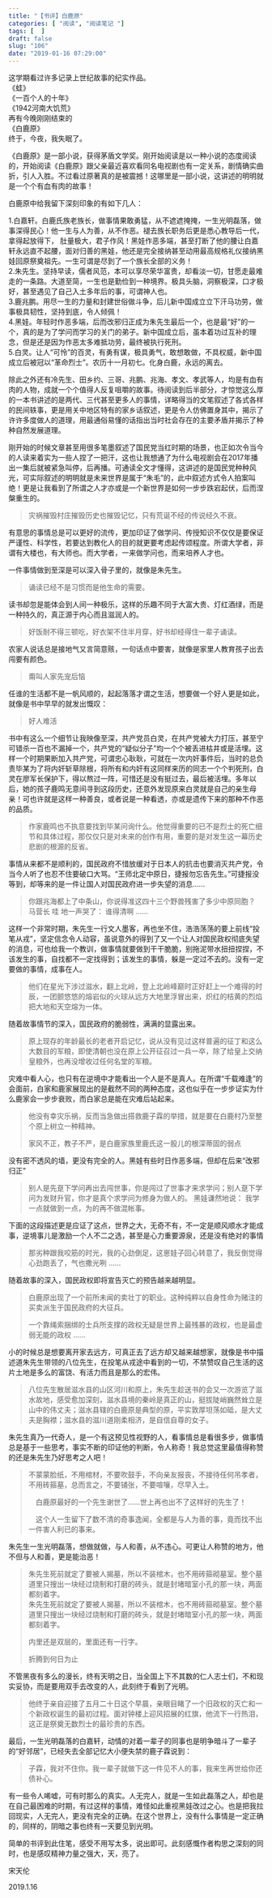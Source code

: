 ```yaml
---
title: "【书评】白鹿原"
categories: [ "阅读", "阅读笔记 "]
tags: [  ]
draft: false
slug: "106"
date: "2019-01-16 07:29:00"
---
```





这学期看过许多记录上世纪故事的纪实作品。  
《蛙》  
《一百个人的十年》  
《1942河南大饥荒》  
再有今晚刚刚结束的  
《白鹿原》  
终于，今夜，我失眠了。

《白鹿原》是一部小说，获得茅盾文学奖。刚开始阅读是以一种小说的态度阅读的，开始阅读《白鹿原》跟父亲最近喜欢看同名电视剧也有一定关系，剧情确实曲折，引人入胜。不过看过原著真的是被震撼！这哪里是一部小说，这讲述的明明就是一个个有血有肉的故事！

白鹿原中给我留下深刻印象的有如下几人：

1.白嘉轩。白鹿氏族老族长，做事情果敢勇猛，从不遮遮掩掩，一生光明磊落，做事深得民心！他一生与人为善，从不作恶。褪去族长职务后更是悉心教导后一代，拿得起放得下， 肚量极大，君子作风！黑娃作恶多端，甚至打断了他的腰让白嘉轩永远直不起腰，面对归善的黑娃，他还是完全接纳甚至动用最高规格礼仪接纳黑娃回原祭奠祖先。一生可谓是尽到了一个族长全部的义务！  
2.朱先生。坚持早读，儒者风范，本可以享尽荣华富贵，却看淡一切，甘愿走最难走的一条路。大道至简，一生也是勤俭到一种境界。极具头脑，洞察极深，口才极好，甚至遇见了自己入土多年后的事，可谓神人也。  
3.鹿兆鹏。用尽一生的力量和封建世俗做斗争，后儿新中国成立立下汗马功劳，做事极具韧性，坚持到底，令人倾佩！  
4.黑娃。年轻时作恶多端，后而改邪归正成为朱先生最后一个，也是最“好”的一个，真的是为了学问而学习的关门的弟子。新中国成立后，虽本着功过互补的理念，但是还是因为作恶太多难抵功劳，最终被执行死刑。  
5.白灵。让人“可怜”的百灵，有勇有谋，极具勇气，敢想敢做，不具权威，新中国成立后被冠以“革命烈士”。农历十一月初七。化身白鹿，永远的离去。  

除此之外还有冷先生、田乡约、三哥、兆鹏、兆海、孝文、孝武等人，均是有血有肉的人物，成就一个个值得人反复咀嚼的故事。待阅读到后半部分，才惊觉这么厚的一本书讲述的是两代、三代甚至更多人的事情，详略得当的文笔叙述了各式各样的民间轶事，更是用关中地区特有的家乡话叙述，更是令人仿佛置身其中，揭示了许许多度做人的道理，用最通俗易懂的话指出当时社会存在的主要矛盾并揭示了种种自然发展道理。

刚开始的时候文章甚至用很多笔墨叙述了国民党当红时期的场景，也正如次令当今的人读来着实为一些人捏了一把汗，这也让我想通了为什么电视剧会在2017年播出一集后就被紧急叫停，后再播。可通读全文才懂得，这讲述的是国民党种种风光，可实际叙述的明明就是未来世界是属于“朱毛”的，此中叙述方式令人拍案叫绝！更是让我看到了所谓之人才亦或是一个新世界是如何一步步跌宕起伏，后而涅槃重生的。

> 灾祸摧毁村庄摧毁历史也摧毁记忆，只有荒诞不经的传说经久不衰。

有意思的事情总是可以更好的流传，更加印证了做学问、传授知识不仅仅是要保证严谨性、科学性，若要达到教化人的目的就更要考虑起传颂程度。所谓大学者，非谓有大楼也，有大师也。而大学者，一来做学问也，而来培养人才也。

一件事情做到至深是可以深入骨子里的，就像是朱先生。

> 诵读已经不是习惯而是他生命的需要。

读书却忽是能体会到人间一种极乐，这样的乐趣不同于大富大贵、灯红酒绿，而是一种持久的，真正源于内心而且滋润人的。

> 好饭耐不得三顿吃，好衣架不住半月穿，好书却经得住一辈子诵读。

农家人说话总是接地气又言简意赅，一句话点中要害，就像是家里人教育孩子出去闯要有颜色。

> 甭叫人家先宠后恼

任谁的生活都不是一帆风顺的，起起落落才谓之生活，想要做一个好人更是如此，就像是书中早早的就发出慨叹：

> 好人难活

书中有这么一个细节让我映像至深，共产党员白灵，在共产党被大力打压，甚至宁可错杀一百也不漏掉一个，共产党的“疑似分子”均一个个被丢进枯井或是活埋。这样一个时期果断加入共产党，可谓忠心耿耿，可就在一次内奸事件后，当时的总负责毕某为了将内奸斩草除根，将所有和内奸有这同样来历的同志一个个判死刑，白灵在廖军长保护下，得以熬过一阵，可惜还是没有挺过去，最后被活埋。多年以后，她的孩子鹿鸣无意间寻到这段历史，还意外发现原来白灵就是自己的亲生母亲！可也许就是这样一种善良，或者说是一种看透，亦或是遗传下来的那种不作恶的品质。

> 作家鹿鸣也不执意要找到毕某问询什么。他觉得重要的已不是烈士的死亡细节和具体过程，那仅仅只是对未来的创作有用，重要的是对发生这一幕历史悲剧的根源的反省。

事情从来都不是顺利的，国民政府不惜放缓对于日本人的抗击也要消灭共产党，令当今人听了也忍不住要破口大骂。“王师北定中原日，捷报勿忘告先生。”可捷报没等到，却等来的是一件让国人对国民政府进一步失望的消息......

>  你跟兆海都上了中条山，你说得准这四十三个野兽残害了多少中原同胞？  马营长  哇  地一声哭了：  谁得清啊 ……

这样一个非常时期，朱先生一行文人墨客，再也坐不住，浩浩荡荡的要上前线“投笔从戎”，坚定信念令人动容，虽说意外的得到了又一个让人对国民政权彻底失望的消息，可也给我一个教训，做事情就要做到干干脆脆，别拖泥带水扭扭捏捏，不该发生的事，自找都不一定找得到；该发生的事情，躲是一定过不去的。没有一定要做的事情，成事在人。

> 他们在星光下涉过滋水，翻上北岭，登上北岭峰巅时正好赶上一个难得的时辰，一团颤悠悠的熔岩似的火球从远方大地里浮冒出来，炽红的桔黄的烈焰把大地和天空熔为一体。

随着故事情节的深入，国民政府的脆弱性，满满的显露出来。

> 原上现存的年龄最长的老者开启记忆，说从没有见过这样普遍的征丁和这么大数目的军粮，即使清朝也没在原上公开征召过一兵一卒，除了给皇上交纳皇粮外，也再没增收过任何名堂的军粮。

灾难中看人心，也只有在逆境中才能看出一个人是不是真人。在所谓“千载难逢”的会面前，白家和鹿家展现出的是截然不同的两种态度，这也似乎在一步步证实为什么鹿家会一步步衰败，而白家总是能在灾难后站起来。

> 他没有幸灾乐祸，反而当急做出搭救鹿子霖的举措，就是要在白鹿村乃至整个原上树立一种精神。
> 
> 家风不正，教子不严，是白鹿家族里鹿氏这一股儿的根深蒂固的弱点

没有密不透风的墙，更没有完全的人。黑娃有些时日作恶多端，但却在后来“改邪归正”

> 别人是先趸下学问再出去闯世事，你是闯过了世事才来求学问；别人趸下学问为发财升官，你才是真个求学问为修身为做人的。  黑娃谦然地说：  我学一点就做到一点，为的再不做混帐事。 

下面的这段描述更是应证了这点，世界之大，无奇不有，不一定是顺风顺水才能成事，逆境事儿是激励一个人不二之选，甚至是心力重要源泉，还是没有绝对的事情

> 那劣种跟我咬筋的时光，我的心劲倒足，这崽娃子回心转意了，我反倒觉得心劲跑丢了，气也撒光咧 ……

随着故事的深入，国民政权即将宣告灭亡的预告越来越明显。

> 白鹿原出现了一个前所未闻的卖壮丁的职业。这种纯粹以自身性命为赌注的买卖派生于国民政府的大征兵。
> 
> 一个靠绳索捆绑的士兵所支撑的政权无疑是世界上最残暴的政权，也是最虚弱无能的政权 ……

小的时候总是想要离开家去远方，可真正去了远方却又越来越想家，就像是书中描述道朱先生带领的八位先生，在投笔从戎途中看到的一切，不禁赞叹自己生活的这片土地是多么的富饶、有活力而且是那么的宏伟。

> 八位先生散居滋水县的山区河川和原上，朱先生趁送书的会又一次游览了滋水故地，感受愈加深刻，滋水县境的秦岭是真正的山，挺拔陡峭巍然耸立是山中的伟丈夫；滋水县辖的白鹿原是典型的原，平实敦厚坦荡如砥，是大丈夫是胸襟；滋水县的滋川道刚柔相济，是自信自尊的女子。

朱先生真乃一代奇人，是一个有这预见性视野的人，看事情总是看很多步，做事情总是基于一些思考，事实不断的印证他的判断，令人称奇！我总觉这里最值得称赞的还是朱先生乃好思考之人吧！

> 不蒙蒙脸纸，不用棺材，不要吹鼓手，不向亲友报丧，不接待任何吊孝者，不用砖箍墓，总而言之，不要铺张，不要喧嚷，尽早入土。
> 
> 　白鹿原最好的一个先生谢世了……世上再也出不了这样好的先生了！
> 
> 　这个人一生留下了数不清的奇事逸闻，全都是与人为善的事，竟而找不出一件害人利已的事来。

朱先生一生光明磊落，想做就做，与人和善，从不违心。可更让人称赞的地方，他不但与人和善，更是能治恶！

> 朱先生死前就定了要被人揭墓，所以不装棺木，也不用砖箍砌墓室。整个墓道里只搜出一块经过烧制和打磨的砖头，就是封堵暗室小孔的那一块，两面都刻着字。  
> 朱先生死前就定了要被人揭墓，所以不装棺木，也不用砖箍砌墓室。整个墓道里只搜出一块经过烧制和打磨的砖头，就是封堵暗室小孔的那一块，两面都刻着字。
> 
> 内里还是双层的，里面还有一行字。
> 
> 折腾到何日为止

不管黑夜有多么的漫长，终有天明之日，当全国上下不其数的仁人志士们，不和现实妥协，而是要用双手去改变的人，此刻终于看到了光明。

> 他终于亲自迎接了五月二十日这个早晨，亲眼目睹了一个旧政权的灭亡和一个新政权诞生的最初过程。面对钟楼上迎风招展的红旗，他流下一行热泪，这正是祭奠无数烈士的最珍贵的东西。

最后，一生光明磊落的白嘉轩，动情的对着一辈子的同事也是明争暗斗了一辈子的“好邻居”，已经失去全部记忆大小便失禁的鹿子霖说到：

> 子霖，我对不住你。我一辈子就做下这一件见不人的事，我来生再世给你还债补心。

有一些令人唏嘘，可有时那么的真实。人无完人，就是一生如此磊落之人，却也是在自己最困难的时期，有过这样的事情，难怪如此重视黑娃改过之心。也是把我拉回现实，人无完人，更没有完全的正确。在这个世界上，没有什么事情是一定正确的，同样的，阴暗之事也终有一天要见到光明。

简单的书评到此住笔，感受不用写太多，说出即可。此刻感慨作者构思之深刻的同时，也是感叹精神力量之强大，天，亮了。

宋天伦

2019.1.16